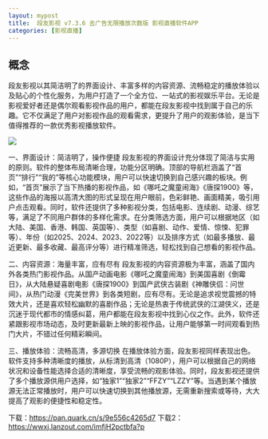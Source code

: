 ```yaml
---
layout: mypost
title:  段友影视 v7.3.6 去广告无限播放次数版 影视直播软件APP
categories: [影视直播]
---
```

## 概念

段友影视以其简洁明了的界面设计、丰富多样的内容资源、流畅稳定的播放体验以及贴心的个性化服务，为用户打造了一个全方位、一站式的影视娱乐平台。无论是影视爱好者还是偶尔观看影视作品的用户，都能在段友影视中找到属于自己的乐趣。它不仅满足了用户对影视作品的观看需求，更提升了用户的观影体验，是当下值得推荐的一款优秀影视播放软件。

![](https://pic1.imgdb.cn/item/67c566d4d0e0a243d40ab6ee.jpg)

一、界面设计：简洁明了，操作便捷
段友影视的界面设计充分体现了简洁与实用的原则。软件的整体布局清晰合理，功能分区明确。顶部的导航栏涵盖了“首页”“排行”“我的”等核心功能模块，用户可以快速切换到自己感兴趣的板块。例如，“首页”展示了当下热播的影视作品，如《哪吒之魔童闹海》《唐探1900》等，这些作品的海报以高清大图的形式呈现在用户眼前，色彩鲜艳、画面精美，吸引用户点击观看。同时，软件还提供了多种影视分类，包括电影、连续剧、动漫、综艺等，满足了不同用户群体的多样化需求。在分类筛选方面，用户可以根据地区（如大陆、美国、香港、韩国、英国等）、类型（如喜剧、动作、爱情、惊悚、犯罪等）、年份（如2025、2024、2023、2022等）以及排序方式（如最多播放、最近更新、最多收藏、最高评分等）进行精准筛选，轻松找到自己想看的影视作品。

二、内容资源：海量丰富，应有尽有
段友影视的内容资源极为丰富，涵盖了国内外各类热门影视作品。从国产动画电影《哪吒之魔童闹海》到美国喜剧《倒霉日》，从大陆悬疑喜剧电影《唐探1900》到国产武侠古装剧《神雕侠侣：问世间》，从热门动漫《完美世界》到各类短剧，应有尽有。无论是追求视觉震撼的特效大片，还是喜欢轻松幽默的喜剧作品；无论是热衷于传统武侠的江湖侠义，还是沉迷于现代都市的情感纠葛，用户都能在段友影视中找到心仪之作。此外，软件还紧跟影视市场动态，及时更新最新上映的影视作品，让用户能够第一时间观看到热门大片，不错过任何精彩瞬间。

三、播放体验：流畅高清，多源切换
在播放体验方面，段友影视同样表现出色。软件支持多种清晰度的播放，从标清到高清（1080P），用户可以根据自己的网络状况和设备性能选择合适的清晰度，享受流畅的观影体验。同时，段友影视还提供了多个播放源供用户选择，如“独家1”“独家2”“FFZY”“LZZY”等。当遇到某个播放源无法正常播放时，用户可以快速切换到其他播放源，无需重新搜索或等待，大大提高了观影的便捷性和稳定性。

下载：https://pan.quark.cn/s/9e556c4265d7
下载2：https://wwxj.lanzout.com/imfjH2pctbfa?p 
